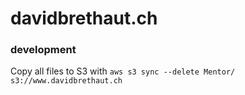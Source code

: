 # davidbrethaut.ch

### development
Copy all files to S3 with `aws s3 sync --delete Mentor/ s3://www.davidbrethaut.ch`
